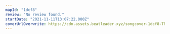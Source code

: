 ```yaml
---
mapId: "1dcf8"
review: "No review found."
startDate: "2021-11-11T13:07:22.000Z"
coverUrlOverwrite: https://cdn.assets.beatleader.xyz/songcover-1dcf8-TNS.jpg
---
```

